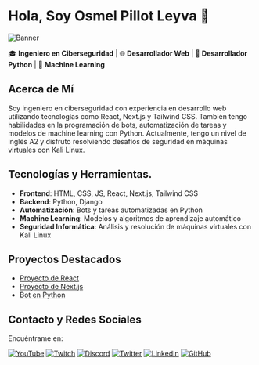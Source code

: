 # Hola, Soy Osmel Pillot Leyva 👋

![Banner](https://your-banner-url.com)

🎓 **Ingeniero en Ciberseguridad** | 🌐 **Desarrollador Web** | 🐍 **Desarrollador Python** | 🎯 **Machine Learning**

## Acerca de Mí

Soy ingeniero en ciberseguridad con experiencia en desarrollo web utilizando tecnologías como React, Next.js y Tailwind CSS. También tengo habilidades en la programación de bots, automatización de tareas y modelos de machine learning con Python. Actualmente, tengo un nivel de inglés A2 y disfruto resolviendo desafíos de seguridad en máquinas virtuales con Kali Linux.

## Tecnologías y Herramientas.

- **Frontend**: HTML, CSS, JS, React, Next.js, Tailwind CSS 
- **Backend**: Python, Django
- **Automatización**: Bots y tareas automatizadas en Python
- **Machine Learning**: Modelos y algoritmos de aprendizaje automático
- **Seguridad Informática**: Análisis y resolución de máquinas virtuales con Kali Linux

## Proyectos Destacados

- [Proyecto de React](https://github.com/osmelpillotleyva/proyecto-react)
- [Proyecto de Next.js](https://github.com/osmelpillotleyva/proyecto-nextjs)
- [Bot en Python](https://github.com/osmelpillotleyva/bot-python)

## Contacto y Redes Sociales

Encuéntrame en:

[![YouTube](https://img.shields.io/badge/YouTube-Channel-red)](https://www.youtube.com/channel/yourchannel)
[![Twitch](https://img.shields.io/badge/Twitch-Channel-purple)](https://www.twitch.tv/yourchannel)
[![Discord](https://img.shields.io/badge/Discord-Community-blue)](https://discord.gg/yourdiscord)
[![Twitter](https://img.shields.io/badge/Twitter-@yourhandle-blue)](https://twitter.com/yourhandle)
[![LinkedIn](https://img.shields.io/badge/LinkedIn-Profile-blue)](https://www.linkedin.com/in/yourprofile)
[![GitHub](https://img.shields.io/badge/GitHub-@yourhandle-black)](https://github.com/yourhandle)
